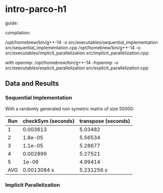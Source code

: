 # intro-parco-h1

guide:

compilation:

/opt/homebrew/bin/g++-14 -o src/executables/sequential_implementation src/sequential_implementation.cpp
/opt/homebrew/bin/g++-14 -o src/executables/implicit_parallelization src/implicit_parallelization.cpp

with openmp:
/opt/homebrew/bin/g++-14 -fopenmp -o src/executables/explicit_parallelization src/explicit_parallelization.cpp

## Data and Results

### Sequential Implementation

With a randomly generated non symetric matrix of size 50000:

| Run | checkSym (seconds) | transpose (seconds) |
| --- | ------------------ | ------------------- |
| 1   | 0.003613           | 5.03482             |
| 2   | 1.8e-05            | 5.56534             |
| 3   | 1.1e-05            | 5.28677             |
| 4   | 0.002899           | 5.27521             |
| 5   | 1e-06              | 4.99414             |
| AVG | 0.0013084 s        | 5.231256 s          |

### Implicit Parallelization
